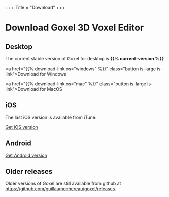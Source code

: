 +++
Title = "Download"
+++

# Download Goxel 3D Voxel Editor

## Desktop

The current stable version of Goxel for desktop is
**{{% current-version %}}**

<a href="{{% download-link os="windows" %}}"
   class="button is-large is-link">Download for Windows</a>

<a href="{{% download-link os="mac" %}}"
   class="button is-large is-link">Download for MacOS</a>

## iOS

The last iOS version is available from iTune.

<a href="https://itunes.apple.com/us/app/goxel-3d-voxel-editor/id1259097826"
   class="button is-large is-link">Get iOS version</a>

## Android

<a href="https://play.google.com/store/apps/details?id=com.noctuasoftware.goxel"
   class="button is-large is-link">Get Android version</a>

## Older releases

Older versions of Goxel are still available from github at
https://github.com/guillaumechereau/goxel/releases.

